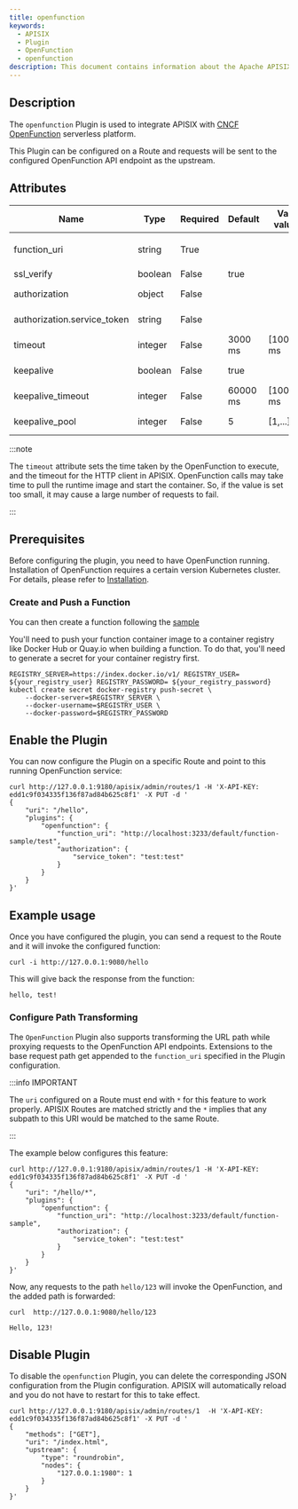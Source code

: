 ```yaml
---
title: openfunction
keywords:
  - APISIX
  - Plugin
  - OpenFunction
  - openfunction
description: This document contains information about the Apache APISIX openfunction Plugin.
---
```


<!--
#
# Licensed to the Apache Software Foundation (ASF) under one or more
# contributor license agreements.  See the NOTICE file distributed with
# this work for additional information regarding copyright ownership.
# The ASF licenses this file to You under the Apache License, Version 2.0
# (the "License"); you may not use this file except in compliance with
# the License.  You may obtain a copy of the License at
#
#     http://www.apache.org/licenses/LICENSE-2.0
#
# Unless required by applicable law or agreed to in writing, software
# distributed under the License is distributed on an "AS IS" BASIS,
# WITHOUT WARRANTIES OR CONDITIONS OF ANY KIND, either express or implied.
# See the License for the specific language governing permissions and
# limitations under the License.
#
-->

## Description

The `openfunction` Plugin is used to integrate APISIX with [CNCF OpenFunction](https://openfunction.dev/) serverless platform.

This Plugin can be configured on a Route and requests will be sent to the configured OpenFunction API endpoint as the upstream.

## Attributes

| Name                        | Type    | Required | Default | Valid values | Description                                                                                                |
| --------------------------- | ------- | -------- | ------- | ------------ | ---------------------------------------------------------------------------------------------------------- |
| function_uri                | string  | True     |         |              | function uri. For example, `https://localhost:30858/default/function-sample`.                              |
| ssl_verify                  | boolean | False    | true    |              | When set to `true` verifies the SSL certificate.                                                           |
| authorization               | object  | False    |         |              | Authorization credentials to access functions of OpenFunction.                                      |
| authorization.service_token | string  | False    |         |              | The token format is 'xx:xx' which supports basic auth for function entry points.                                      |
| timeout                     | integer | False    | 3000 ms | [100, ...] ms| OpenFunction action and HTTP call timeout in ms.                                                              |
| keepalive                   | boolean | False    | true    |              | When set to `true` keeps the connection alive for reuse.                                                   |
| keepalive_timeout           | integer | False    | 60000 ms| [1000,...] ms| Time is ms for connection to remain idle without closing.                                                  |
| keepalive_pool              | integer | False    | 5       | [1,...]      | Maximum number of requests that can be sent on this connection before closing it.                          |

:::note

The `timeout` attribute sets the time taken by the OpenFunction to execute, and the timeout for the HTTP client in APISIX. OpenFunction calls may take time to pull the runtime image and start the container. So, if the value is set too small, it may cause a large number of requests to fail.

:::

## Prerequisites

Before configuring the plugin, you need to have OpenFunction running.
Installation of OpenFunction requires a certain version Kubernetes cluster.
For details, please refer to [Installation](https://openfunction.dev/docs/getting-started/installation/).

### Create and Push a Function

You can then create a function following the [sample](https://github.com/OpenFunction/samples)

You'll need to push your function container image to a container registry like Docker Hub or Quay.io when building a function. To do that, you'll need to generate a secret for your container registry first.

```shell
REGISTRY_SERVER=https://index.docker.io/v1/ REGISTRY_USER= ${your_registry_user} REGISTRY_PASSWORD= ${your_registry_password}
kubectl create secret docker-registry push-secret \
    --docker-server=$REGISTRY_SERVER \
    --docker-username=$REGISTRY_USER \
    --docker-password=$REGISTRY_PASSWORD
```

## Enable the Plugin

You can now configure the Plugin on a specific Route and point to this running OpenFunction service:

```shell
curl http://127.0.0.1:9180/apisix/admin/routes/1 -H 'X-API-KEY: edd1c9f034335f136f87ad84b625c8f1' -X PUT -d '
{
    "uri": "/hello",
    "plugins": {
        "openfunction": {
            "function_uri": "http://localhost:3233/default/function-sample/test",
            "authorization": {
                "service_token": "test:test"
            }
        }
    }
}'
```

## Example usage

Once you have configured the plugin, you can send a request to the Route and it will invoke the configured function:

```shell
curl -i http://127.0.0.1:9080/hello
```

This will give back the response from the function:

```
hello, test!
```

### Configure Path Transforming

The `OpenFunction` Plugin also supports transforming the URL path while proxying requests to the OpenFunction API endpoints. Extensions to the base request path get appended to the `function_uri` specified in the Plugin configuration.

:::info IMPORTANT

The `uri` configured on a Route must end with `*` for this feature to work properly. APISIX Routes are matched strictly and the `*` implies that any subpath to this URI would be matched to the same Route.

:::

The example below configures this feature:

```shell
curl http://127.0.0.1:9180/apisix/admin/routes/1 -H 'X-API-KEY: edd1c9f034335f136f87ad84b625c8f1' -X PUT -d '
{
    "uri": "/hello/*",
    "plugins": {
        "openfunction": {
            "function_uri": "http://localhost:3233/default/function-sample",
            "authorization": {
                "service_token": "test:test"
            }
        }
    }
}'
```

Now, any requests to the path `hello/123` will invoke the OpenFunction, and the added path is forwarded:

```shell
curl  http://127.0.0.1:9080/hello/123
```

```shell
Hello, 123!
```

## Disable Plugin

To disable the `openfunction` Plugin, you can delete the corresponding JSON configuration from the Plugin configuration. APISIX will automatically reload and you do not have to restart for this to take effect.

```shell
curl http://127.0.0.1:9180/apisix/admin/routes/1  -H 'X-API-KEY: edd1c9f034335f136f87ad84b625c8f1' -X PUT -d '
{
    "methods": ["GET"],
    "uri": "/index.html",
    "upstream": {
        "type": "roundrobin",
        "nodes": {
            "127.0.0.1:1980": 1
        }
    }
}'
```
